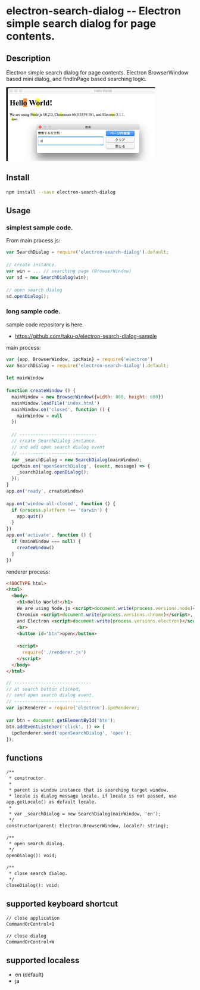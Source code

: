electron-search-dialog -- Electron simple search dialog for page contents.
===========================================

## Description

Electron simple search dialog for page contents.
Electron BrowserWindow based mini dialog,
and findInPage based searching logic.

<img src="https://raw.githubusercontent.com/taku-o/electron-search-dialog-sample/master/ss-mini.png" width="400">

## Install

```bash
npm install --save electron-search-dialog
````

## Usage

### simplest sample code.
From main process js:

```js
var SearchDialog = require('electron-search-dialog').default;

// create instance.
var win = ... // searching page (BrowserWindow)
var sd = new SearchDialog(win);

// open search dialog
sd.openDialog();
```

### long sample code.
sample code repository is here.
- https://github.com/taku-o/electron-search-dialog-sample

main process:
```js
var {app, BrowserWindow, ipcMain} = require('electron')
var SearchDialog = require('electron-search-dialog').default;

let mainWindow

function createWindow () {
  mainWindow = new BrowserWindow({width: 800, height: 600})
  mainWindow.loadFile('index.html')
  mainWindow.on('closed', function () {
    mainWindow = null
  })

  // -----------------------------
  // create SearchDialog instance,
  // and add open search dialog event
  // -----------------------------
  var _searchDialog = new SearchDialog(mainWindow);
  ipcMain.on('openSearchDialog', (event, message) => {
    _searchDialog.openDialog();
  });
}
app.on('ready', createWindow)

app.on('window-all-closed', function () {
  if (process.platform !== 'darwin') {
    app.quit()
  }
})
app.on('activate', function () {
  if (mainWindow === null) {
    createWindow()
  }
})
```

renderer process:
```html
<!DOCTYPE html>
<html>
  <body>
    <h1>Hello World!</h1>
    We are using Node.js <script>document.write(process.versions.node)</script>,
    Chromium <script>document.write(process.versions.chrome)</script>,
    and Electron <script>document.write(process.versions.electron)</script>.
    <br>
    <button id="btn">open</button>

    <script>
      require('./renderer.js')
    </script>
  </body>
</html>
```

```js
// -----------------------------
// at search button clicked,
// send open search dialog event.
// -----------------------------
var ipcRenderer = require('electron').ipcRenderer;

var btn = document.getElementById('btn');
btn.addEventListener('click', () => {
  ipcRenderer.send('openSearchDialog', 'open');
});
```

## functions

```
/**
 * constructor.
 *
 * parent is window instance that is searching target window.
 * locale is dialog message locale. if locale is not passed, use app.getLocale() as default locale.
 * 
 * var _searchDialog = new SearchDialog(mainWindow, 'en');
 */
constructor(parent: Electron.BrowserWindow, locale?: string);

/**
 * open search dialog.
 */
openDialog(): void;

/**
 * close search dialog.
 */
closeDialog(): void;
```

## supported keyboard shortcut

```
// close application
CommandOrControl+Q

// close dialog
CommandOrControl+W
```

## supported localess
- en (default)
- ja


